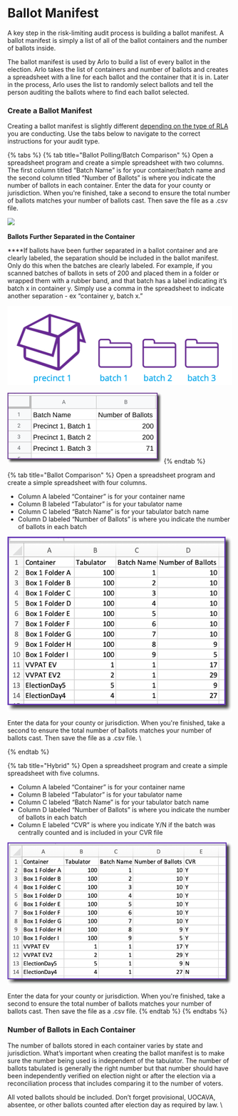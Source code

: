 # Ballot Manifest

A key step in the risk-limiting audit process is building a ballot manifest. A ballot manifest is simply a list of all of the ballot containers and the number of ballots inside.

The ballot manifest is used by Arlo to build a list of every ballot in the election. Arlo takes the list of containers and number of ballots and creates a spreadsheet with a line for each ballot and the container that it is in. Later in the process, Arlo uses the list to randomly select ballots and tell the person auditing the ballots where to find each ballot selected.  &#x20;

### **Create a Ballot Manifest**&#x20;

Creating a ballot manifest is slightly different [depending on the type of RLA](../../audit-types.md) you are conducting.  Use the tabs below to navigate to the correct instructions for your audit type.

{% tabs %}
{% tab title="Ballot Polling/Batch Comparison" %}
Open a spreadsheet program and create a simple spreadsheet with two columns. The first column titled “Batch Name” is for your container/batch name and the second column titled “Number of Ballots” is where you indicate the number of ballots in each container. Enter the data for your county or jurisdiction. When you're finished, take a second to ensure the total number of ballots matches your number of ballots cast.  Then save the file as a .csv file.

![](https://lh3.googleusercontent.com/X3J\_2kW5iuxOJ560YljIUhw40KPhto4m8JH6ceq7SFGbnqJFZCzj\_F2D5xA2oVWEduWIlnPQ1gsgXvhR9XIrGOegZOkNYsFZvkPDhROm7TlHIH84Ralrn18uf3w0jSDffkVm1UNf)

**Ballots Further Separated in the Container​**

**​**If ballots have been further separated in a ballot container and are clearly labeled, the separation should be included in the ballot manifest. Only do this when the batches are clearly labeled. For example, if you scanned batches of ballots in sets of 200 and placed them in a folder or wrapped them with a rubber band, and that batch has a label indicating it’s batch x in container y. Simply use a comma in the spreadsheet to indicate another separation - ex “container y, batch x.”

![](<../../.gitbook/assets/image (9).png>)

![](<../../.gitbook/assets/image (8).png>)
{% endtab %}

{% tab title="Ballot Comparison" %}
Open a spreadsheet program and create a simple spreadsheet with four columns.

* Column A labeled “Container” is for your container name&#x20;
* Column B labeled “Tabulator” is for your tabulator name
* Column C labeled “Batch Name” is for your tabulator batch name
* Column D labeled  “Number of Ballots” is where you indicate the number of ballots in each batch

![](<../../.gitbook/assets/image (74).png>)

Enter the data for your county or jurisdiction. When you're finished, take a second to ensure the total number of ballots matches your number of ballots cast.  Then save the file as a .csv file. \

{% endtab %}

{% tab title="Hybrid" %}
Open a spreadsheet program and create a simple spreadsheet with five columns.

* Column A labeled “Container” is for your container name&#x20;
* Column B labeled “Tabulator” is for your tabulator name
* Column C labeled “Batch Name” is for your tabulator batch name
* Column D labeled  “Number of Ballots” is where you indicate the number of ballots in each batch
* Column E labeled “CVR” is where you indicate Y/N if the batch was centrally counted and is included in your CVR file

![](<../../.gitbook/assets/image (76).png>)

Enter the data for your county or jurisdiction. When you're finished, take a second to ensure the total number of ballots matches your number of ballots cast.  Then save the file as a .csv file.&#x20;
{% endtab %}
{% endtabs %}

### **Number of Ballots in Each Container​**

The number of ballots stored in each container varies by state and jurisdiction. What’s important when creating the ballot manifest is to make sure the number being used is independent of the tabulator. The number of ballots tabulated is generally the right number but that number should have been independently verified on election night or after the election via a reconciliation process that includes comparing it to the number of voters.​​

All voted ballots should be included. Don’t forget provisional, UOCAVA, absentee, or other ballots counted after election day as required by law. \

